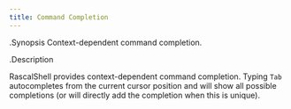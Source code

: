 ```yaml
---
title: Command Completion
---
```


.Synopsis
Context-dependent command completion.

.Description

RascalShell provides context-dependent command completion.
Typing `Tab` autocompletes from the current cursor position and will show all possible completions
(or will directly add the completion when this is unique).
